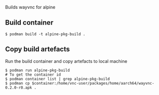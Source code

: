Builds wayvnc for alpine

## Build container
```
$ podman build -t alpine-pkg-build . 
```

## Copy build artefacts
Run the build container and copy artefacts to local machine
```
$ podman run alpine-pkg-build
# To get the container id 
$ podman container list | grep alpine-pkg-build
$ podman cp $container:/home/vnc-user/packages/home/aarch64/wayvnc-0.2.0-r0.apk .
```
